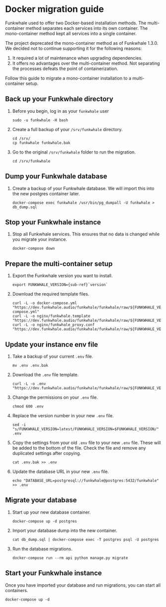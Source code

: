 # Docker migration guide

Funkwhale used to offer two Docker-based installation methods. The multi-container method separates each services into its own container. The mono-container method kept all services into a single container.

The project deprecated the mono-container method as of Funkwhale 1.3.0. We decided not to continue supporting it for the following reasons:

1. It required a lot of maintenance when upgrading dependencies.
2. It offers no advantages over the multi-container method. Not separating the processes defeats the point of containerization.

Follow this guide to migrate a mono-container installation to a multi-container setup.

## Back up your Funkwhale directory

1. Before you begin, log in as your `funkwhale` user

   ```{code} bash
   sudo -u funkwhale -H bash
   ```

2. Create a full backup of your `/srv/funkwhale` directory.

   ```{code} bash
   cd /srv/
   cp funkwhale funkwhale.bak
   ```

3. Go to the original `/srv/funkwhale` folder to run the migration.

   ```{code} bash
   cd /srv/funkwhale
   ```

## Dump your Funkwhale database

1. Create a backup of your Funkwhale database. We will import this into the new postgres container later.

   ```{code} bash
   docker-compose exec funkwhale /usr/bin/pg_dumpall -U funkwhale > db_dump.sql
   ```

## Stop your Funkwhale instance

1. Stop all Funkwhale services. This ensures that no data is changed while you migrate your instance.

   ```{code} bash
   docker-compose down
   ```

## Prepare the multi-container setup

1. Export the Funkwhale version you want to install.

   ```{parsed-literal}
   export FUNKWHALE_VERSION={sub-ref}`version`
   ```

2. Download the required template files.

   ```{code} bash
   curl -L -o docker-compose.yml "https://dev.funkwhale.audio/funkwhale/funkwhale/raw/${FUNKWHALE_VERSION}/deploy/docker-compose.yml"
   curl -L -o nginx/funkwhale.template "https://dev.funkwhale.audio/funkwhale/funkwhale/raw/${FUNKWHALE_VERSION}/deploy/docker.nginx.template"
   curl -L -o nginx/funkwhale_proxy.conf "https://dev.funkwhale.audio/funkwhale/funkwhale/raw/${FUNKWHALE_VERSION}/deploy/docker.funkwhale_proxy.conf"
   ```

## Update your instance env file

1. Take a backup of your current `.env` file.

   ```{code} bash
   mv .env .env.bak
   ```

2. Download the `.env` file template.

   ```{code} bash
   curl -L -o .env "https://dev.funkwhale.audio/funkwhale/funkwhale/raw/${FUNKWHALE_VERSION}/deploy/env.prod.sample"
   ```

3. Change the permissions on your `.env` file.

   ```{code} bash
   chmod 600 .env
   ```

4. Replace the version number in your new `.env` file.

   ```{code} bash
   sed -i "s/FUNKWHALE_VERSION=latest/FUNKWHALE_VERSION=$FUNKWHALE_VERSION/" .env
   ```

5. Copy the settings from your old `.env` file to your new `.env` file. These will be added to the bottom of the file. Check the file and remove any duplicated settings after copying.

   ```{code} bash
   cat .env.bak >> .env
   ```

6. Update the database URL in your new `.env` file.

   ```{code} bash
   echo "DATABASE_URL=postgresql://funkwhale@postgres:5432/funkwhale" >> .env
   ```

## Migrate your database

1. Start up your new database container.

   ```{code} bash
   docker-compose up -d postgres
   ```

2. Import your database dump into the new container.

   ```{code} bash
   cat db_dump.sql | docker-compose exec -T postgres psql -U postgres
   ```

3. Run the database migrations.

   ```{code} bash
   docker-compose run --rm api python manage.py migrate
   ```

## Start your Funkwhale instance

Once you have imported your database and run migrations, you can start all containers.

   ```{code} bash
   docker-compose up -d
   ```
